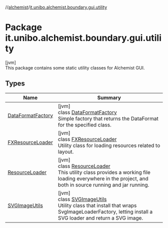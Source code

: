 //[alchemist](../../index.md)/[it.unibo.alchemist.boundary.gui.utility](index.md)

# Package it.unibo.alchemist.boundary.gui.utility

[jvm]\
This package contains some static utility classes for Alchemist GUI.

## Types

| Name | Summary |
|---|---|
| [DataFormatFactory](-data-format-factory/index.md) | [jvm]<br>class [DataFormatFactory](-data-format-factory/index.md)<br>Simple factory that returns the DataFormat for the specified class. |
| [FXResourceLoader](-f-x-resource-loader/index.md) | [jvm]<br>class [FXResourceLoader](-f-x-resource-loader/index.md)<br>Utility class for loading resources related to layout. |
| [ResourceLoader](-resource-loader/index.md) | [jvm]<br>class [ResourceLoader](-resource-loader/index.md)<br>This utility class provides a working file loading everywhere in the project, and both in source running and jar running. |
| [SVGImageUtils](-s-v-g-image-utils/index.md) | [jvm]<br>class [SVGImageUtils](-s-v-g-image-utils/index.md)<br>Utility class that install that wraps SvgImageLoaderFactory, letting install a SVG loader and return a SVG image. |
